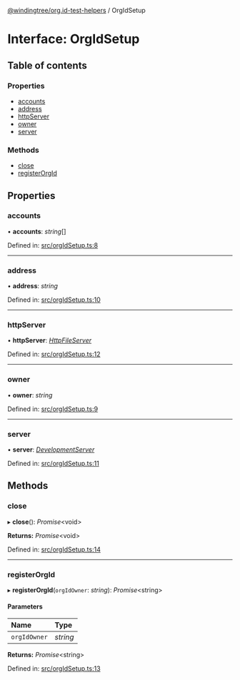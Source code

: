[@windingtree/org.id-test-helpers](../README.md) / OrgIdSetup

# Interface: OrgIdSetup

## Table of contents

### Properties

- [accounts](orgidsetup.md#accounts)
- [address](orgidsetup.md#address)
- [httpServer](orgidsetup.md#httpserver)
- [owner](orgidsetup.md#owner)
- [server](orgidsetup.md#server)

### Methods

- [close](orgidsetup.md#close)
- [registerOrgId](orgidsetup.md#registerorgid)

## Properties

### accounts

• **accounts**: *string*[]

Defined in: [src/orgIdSetup.ts:8](https://github.com/windingtree/org.id-sdk/blob/c4e7118/packages/test-helpers/src/orgIdSetup.ts#L8)

___

### address

• **address**: *string*

Defined in: [src/orgIdSetup.ts:10](https://github.com/windingtree/org.id-sdk/blob/c4e7118/packages/test-helpers/src/orgIdSetup.ts#L10)

___

### httpServer

• **httpServer**: [*HttpFileServer*](../classes/httpfileserver.md)

Defined in: [src/orgIdSetup.ts:12](https://github.com/windingtree/org.id-sdk/blob/c4e7118/packages/test-helpers/src/orgIdSetup.ts#L12)

___

### owner

• **owner**: *string*

Defined in: [src/orgIdSetup.ts:9](https://github.com/windingtree/org.id-sdk/blob/c4e7118/packages/test-helpers/src/orgIdSetup.ts#L9)

___

### server

• **server**: [*DevelopmentServer*](../classes/developmentserver.md)

Defined in: [src/orgIdSetup.ts:11](https://github.com/windingtree/org.id-sdk/blob/c4e7118/packages/test-helpers/src/orgIdSetup.ts#L11)

## Methods

### close

▸ **close**(): *Promise*<void\>

**Returns:** *Promise*<void\>

Defined in: [src/orgIdSetup.ts:14](https://github.com/windingtree/org.id-sdk/blob/c4e7118/packages/test-helpers/src/orgIdSetup.ts#L14)

___

### registerOrgId

▸ **registerOrgId**(`orgIdOwner`: *string*): *Promise*<string\>

#### Parameters

| Name | Type |
| :------ | :------ |
| `orgIdOwner` | *string* |

**Returns:** *Promise*<string\>

Defined in: [src/orgIdSetup.ts:13](https://github.com/windingtree/org.id-sdk/blob/c4e7118/packages/test-helpers/src/orgIdSetup.ts#L13)
